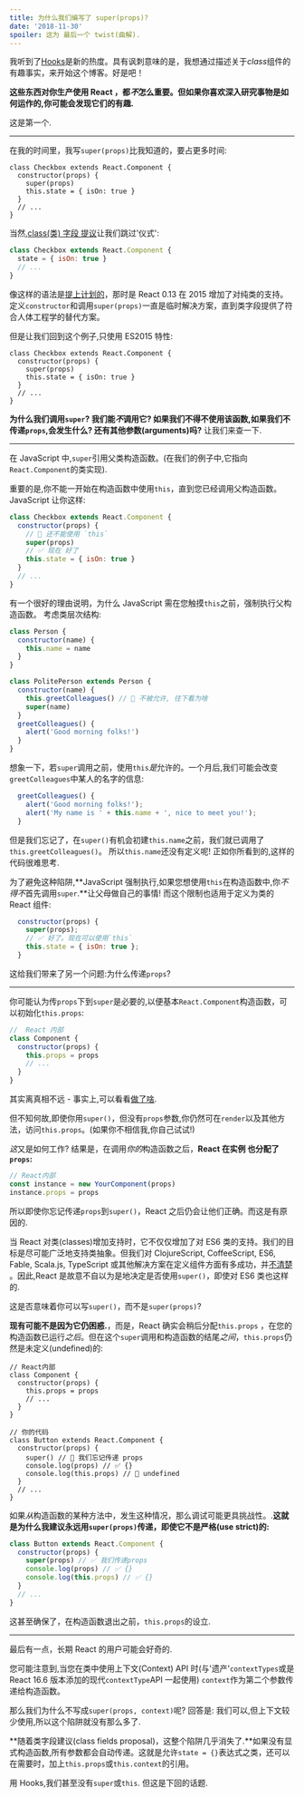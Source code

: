 ```yaml
---
title: 为什么我们编写了 super(props)?
date: '2018-11-30'
spoiler: 这为 最后一个 twist(曲解).
---
```


我听到了[Hooks](https://reactjs.org/docs/hooks-intro.html)是新的热度。具有讽刺意味的是，我想通过描述关于*class*组件的有趣事实，来开始这个博客。好是吧！

**这些东西对你生产使用 React ，都*不*怎么重要。但如果你喜欢深入研究事物是如何运作的,你可能会发现它们的有趣.**

这是第一个.

---

在我的时间里，我写`super(props)`比我知道的，要占更多时间:

```js{3}
class Checkbox extends React.Component {
  constructor(props) {
    super(props)
    this.state = { isOn: true }
  }
  // ...
}
```

当然,[class(类) 字段 提议](https://github.com/tc39/proposal-class-fields)让我们跳过'仪式':

```js
class Checkbox extends React.Component {
  state = { isOn: true }
  // ...
}
```

像这样的语法是[提上计划的](https://reactjs.org/blog/2015/01/27/react-v0.13.0-beta-1.html#es7-property-initializers)，那时是 React 0.13 在 2015 增加了对纯类的支持。定义`constructor`和调用`super(props)`一直是临时解决方案，直到类字段提供了符合人体工程学的替代方案。

但是让我们回到这个例子,只使用 ES2015 特性:

```js{3}
class Checkbox extends React.Component {
  constructor(props) {
    super(props)
    this.state = { isOn: true }
  }
  // ...
}
```

**为什么我们调用`super`? 我们能*不*调用它? 如果我们不得不使用该函数,如果我们不传递`props`,会发生什么? 还有其他参数(arguments)吗?** 让我们来查一下.

---

在 JavaScript 中,`super`引用父类构造函数。(在我们的例子中,它指向`React.Component`的类实现).

重要的是,你不能一开始在构造函数中使用`this`，直到您已经调用父构造函数。JavaScript 让你这样:

```js
class Checkbox extends React.Component {
  constructor(props) {
    // 🔴 还不能使用 `this`
    super(props)
    // ✅ 现在 好了
    this.state = { isOn: true }
  }
  // ...
}
```

有一个很好的理由说明，为什么 JavaScript 需在您触摸`this`之前，强制执行父构造函数。 考虑类层次结构:

```js
class Person {
  constructor(name) {
    this.name = name
  }
}

class PolitePerson extends Person {
  constructor(name) {
    this.greetColleagues() // 🔴 不被允许, 往下看为啥
    super(name)
  }
  greetColleagues() {
    alert('Good morning folks!')
  }
}
```

想象一下，若`super`调用之前，使用`this`*是*允许的。一个月后,我们可能会改变`greetColleagues`中某人的名字的信息:

```js
  greetColleagues() {
    alert('Good morning folks!');
    alert('My name is ' + this.name + ', nice to meet you!');
  }
```

但是我们忘记了，在`super()`有机会初建`this.name`之前，我们就已调用了`this.greetColleagues()`。 所以`this.name`还没有定义呢! 正如你所看到的,这样的代码很难思考.

为了避免这种陷阱,**JavaScript 强制执行,如果您想使用`this`在构造函数中,你*不得不*首先调用`super`.**让父母做自己的事情! 而这个限制也适用于定义为类的 React 组件:

```js
  constructor(props) {
    super(props);
    // ✅ 好了。现在可以使用`this`
    this.state = { isOn: true };
  }
```

这给我们带来了另一个问题:为什么传递`props`?

---

你可能认为传`props`下到`super`是必要的,以便基本`React.Component`构造函数，可以初始化`this.props`:

```js
//  React 内部
class Component {
  constructor(props) {
    this.props = props
    // ...
  }
}
```

其实离真相不远 - 事实上,可以看看[做了啥](https://github.com/facebook/react/blob/1d25aa5787d4e19704c049c3cfa985d3b5190e0d/packages/react/src/ReactBaseClasses.js#L22).

但不知何故,即使你用`super()`，但没有`props`参数,你仍然可在`render`以及其他方法，访问`this.props`。(如果你不相信我,你自己试试!)

*这*又是如何工作? 结果是，在调用*你的*构造函数之后，**React 在实例 也分配了`props`:**

```js
// React内部
const instance = new YourComponent(props)
instance.props = props
```

所以即使你忘记传递`props`到`super()`，React 之后仍会让他们正确。而这是有原因的.

当 React 对类(classes)增加支持时，它不仅仅增加了对 ES6 类的支持。我们的目标是尽可能广泛地支持类抽象。但我们对 ClojureScript, CoffeeScript, ES6, Fable, Scala.js, TypeScript 或其他解决方案在定义组件方面有多成功，并[不清楚](https://reactjs.org/blog/2015/01/27/react-v0.13.0-beta-1.html#other-languages) 。因此,React 是故意不自以为是地决定是否使用`super()`，即使对 ES6 类也这样的.

这是否意味着你可以写`super()`，而不是`super(props)`?

**现有可能不是因为它仍困惑.**，而是，React 确实会稍后分配`this.props` ，在您的构造函数已运行*之后*。但在这个`super`调用和构造函数的结尾*之间*，`this.props`仍然是未定义(undefined)的:

```js{14}
// React内部
class Component {
  constructor(props) {
    this.props = props
    // ...
  }
}

// 你的代码
class Button extends React.Component {
  constructor(props) {
    super() // 😬 我们忘记传递 props
    console.log(props) // ✅ {}
    console.log(this.props) // 😬 undefined
  }
  // ...
}
```

如果*从*构造函数的某种方法中，发生这种情况，那么调试可能更具挑战性。.**这就是为什么我建议永远用`super(props)`传递，即使它不是严格(use strict)的:**

```js
class Button extends React.Component {
  constructor(props) {
    super(props) // ✅ 我们传递props
    console.log(props) // ✅ {}
    console.log(this.props) // ✅ {}
  }
  // ...
}
```

这甚至确保了，在构造函数退出之前，`this.props`的设立.

---

最后有一点，长期 React 的用户可能会好奇的.

您可能注意到,当您在类中使用上下文(Context) API 时(与'遗产'`contextTypes`或是 React 16.6 版本添加的现代`contextType`API 一起使用) `context`作为第二个参数传递给构造函数。

那么我们为什么不写成`super(props, context)`呢? 回答是: 我们可以,但上下文较少使用,所以这个陷阱就没有那么多了.

**随着类字段建议(class fields proposal)，这整个陷阱几乎消失了.**如果没有显式构造函数,所有参数都会自动传递。这就是允许`state = {}`表达式之类，还可以在需要时，加上`this.props`或`this.context`的引用。

用 Hooks,我们甚至没有`super`或`this`. 但这是下回的话题.
